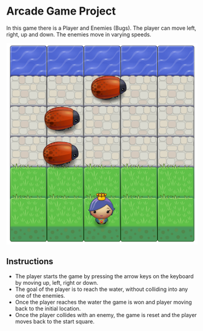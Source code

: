 # Arcade Game Project

In this game there is a Player and Enemies (Bugs). The player can move
left, right, up and down. The enemies move in varying speeds.


![snippet](images/game.png)

## Instructions

* The player starts the game by pressing the arrow keys on the keyboard by moving up, left, right or down.
* The goal of the player is to reach the water, without colliding into any one of the enemies.
* Once the player reaches the water the game is won and player moving back to the initial location.
* Once the player collides with an enemy, the game is reset and the player moves back to the start square.
